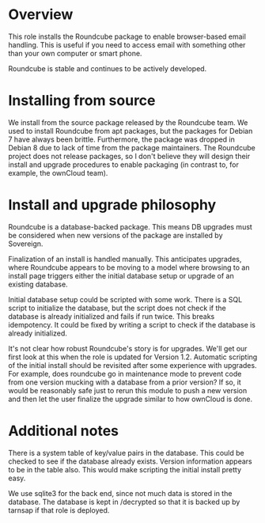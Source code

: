# Overview

This role installs the Roundcube package to enable browser-based email handling. This is useful if you need to access email with something other than your own computer or smart phone.

Roundcube is stable and continues to be actively developed.

# Installing from source

We install from the source package released by the Roundcube team. We used to install Roundcube from apt packages, but the packages for Debian 7 have always been brittle.  Furthermore, the package was dropped in Debian 8 due to lack of time from the package maintainers. The Roundcube project does not release packages, so I don't believe they will design their install and upgrade procedures to enable packaging (in contrast to, for example, the ownCloud team).

# Install and upgrade philosophy

Roundcube is a database-backed package. This means DB upgrades must be considered when new versions of the package are installed by Sovereign.

Finalization of an install is handled manually. This anticipates upgrades, where Roundcube appears to be moving to a model where browsing to an install page triggers either the initial database setup or upgrade of an existing database.

Initial database setup could be scripted with some work. There is a SQL script to initialize the database, but the script does not check if the database is already initialized and fails if run twice. This breaks idempotency. It could be fixed by writing a script to check if the database is already initialized.

It's not clear how robust Roundcube's story is for upgrades. We'll get our first look at this when the role is updated for Version 1.2. Automatic scripting of the initial install should be revisited after some experience with upgrades.  For example, does roundcube go in maintenance mode to prevent code from one version mucking with a database from a prior version? If so, it would be reasonably safe just to rerun this module to push a new version and then let the user finalize the upgrade similar to how ownCloud is done.

# Additional notes

There is a system table of key/value pairs in the database. This could be checked to see if the database already exists.  Version information appears to be in the table also. This would make scripting the initial install pretty easy.

We use sqlite3 for the back end, since not much data is stored in the database.  The database is kept in /decrypted so that it is backed up by tarnsap if that role is deployed.

